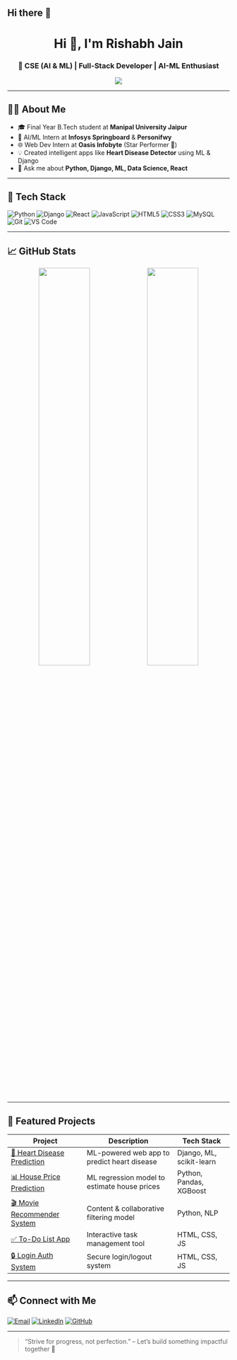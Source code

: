 ## Hi there 👋

<!--
**rishabh010105/rishabh010105** is a ✨ _special_ ✨ repository because its `README.md` (this file) appears on your GitHub profile.

Here are some ideas to get you started:

- 🔭 I’m currently working on ...
- 🌱 I’m currently learning ...
- 👯 I’m looking to collaborate on ...
- 🤔 I’m looking for help with ...
- 💬 Ask me about ...
- 📫 How to reach me: ...
- 😄 Pronouns: ...
- ⚡ Fun fact: ...
-->
<h1 align="center">Hi 👋, I'm Rishabh Jain</h1>
<h3 align="center">🚀 CSE (AI & ML) | Full-Stack Developer | AI-ML Enthusiast</h3>

<p align="center">
  <img src="https://readme-typing-svg.herokuapp.com?font=Fira+Code&size=18&color=2ED3B6&center=true&vCenter=true&lines=Building+AI+Solutions;Passionate+about+Data+Science+%26+ML;Learning+New+Tech+Everyday!">
</p>

---

## 👨‍💻 About Me

- 🎓 Final Year B.Tech student at **Manipal University Jaipur**  
- 🤖 AI/ML Intern at **Infosys Springboard** & **Personifwy**  
- 🌐 Web Dev Intern at **Oasis Infobyte** (Star Performer 🏅)  
- 💡 Created intelligent apps like **Heart Disease Detector** using ML & Django  
- 💬 Ask me about **Python, Django, ML, Data Science, React**

---

## 🧰 Tech Stack

![Python](https://img.shields.io/badge/-Python-3776AB?style=for-the-badge&logo=python&logoColor=white)
![Django](https://img.shields.io/badge/-Django-092E20?style=for-the-badge&logo=django&logoColor=white)
![React](https://img.shields.io/badge/-React-61DAFB?style=for-the-badge&logo=react&logoColor=black)
![JavaScript](https://img.shields.io/badge/-JavaScript-F7DF1E?style=for-the-badge&logo=javascript&logoColor=black)
![HTML5](https://img.shields.io/badge/-HTML5-E34F26?style=for-the-badge&logo=html5&logoColor=white)
![CSS3](https://img.shields.io/badge/-CSS3-1572B6?style=for-the-badge&logo=css3)
![MySQL](https://img.shields.io/badge/-MySQL-00758F?style=for-the-badge&logo=mysql)
![Git](https://img.shields.io/badge/-Git-F05032?style=for-the-badge&logo=git)
![VS Code](https://img.shields.io/badge/-VS%20Code-007ACC?style=for-the-badge&logo=visual-studio-code)

---

## 📈 GitHub Stats

<p align="center">
  <img src="https://github-readme-stats.vercel.app/api?username=rishabh010105&show_icons=true&theme=tokyonight" width="48%" />
  <img src="https://github-readme-streak-stats.herokuapp.com?user=rishabh010105&theme=tokyonight" width="48%" />
</p>

---

## 💼 Featured Projects

| Project | Description | Tech Stack |
|--------|-------------|------------|
| [💖 Heart Disease Prediction](https://github.com/rishabh010105/heart-disease) | ML-powered web app to predict heart disease | Django, ML, scikit-learn |
| [📊 House Price Prediction](https://github.com/rishabh010105/House_Price_Prediction) | ML regression model to estimate house prices | Python, Pandas, XGBoost |
| [🎬 Movie Recommender System](https://github.com/rishabh010105/Movie-Recommendation) | Content & collaborative filtering model | Python, NLP |
| [✅ To-Do List App](https://github.com/rishabh010105/Oasis-ToDo-List) | Interactive task management tool | HTML, CSS, JS |
| [🔒 Login Auth System](https://github.com/rishabh010105/oasis-login_project) | Secure login/logout system | HTML, CSS, JS |

---

## 📫 Connect with Me
[![Email](https://img.shields.io/badge/-Email-red?style=for-the-badge&logo=gmail&logoColor=white)](mailto:rishabh.delhi.2005@gmail.com)
[![LinkedIn](https://img.shields.io/badge/-LinkedIn-blue?style=for-the-badge&logo=linkedin)](https://www.linkedin.com/in/rishabh-jain-a91917287/)
[![GitHub](https://img.shields.io/badge/-GitHub-black?style=for-the-badge&logo=github)](https://github.com/rishabh010105)

---

> “Strive for progress, not perfection.” – Let’s build something impactful together 🚀
